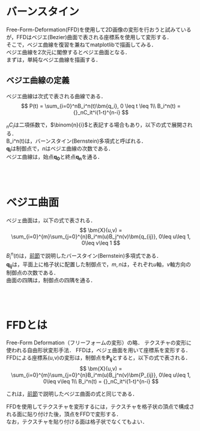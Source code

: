 # バーンスタイン
Free-Form-Deformation(FFD)を使用して2D画像の変形を行おうと試みているが，FFDはベジエ(Bezier)曲面で表される座標系を使用して変形する．<br>
そこで，ベジエ曲線を復習を兼ねてmatplotlibで描画してみる．<br>
ベジエ曲線を2次元に閣僚するとベジエ曲面となる．<br>
まずは，単純なベジエ曲線を描画する．

## ベジエ曲線の定義
ベジエ曲線は次式で表される曲線である．
$$
    P(t) = \sum_{i=0}^nB_i^n(t)\bm{q_i},  0 \leq t \leq 1\\
    B_i^n(t) = {}_nC_it^i(1-t)^{n-i}
$$

${}_nC_i$は二項係数で，$\binom{n}{i}$と表記する場合もあり，以下の式で展開される．<br>
B_i^n(t)は，バーンスタイン(Bernstein)多項式と呼ばれる．<br>
$\bm{q_i}$は制御点で，$n$はベジエ曲線の次数である．<br>
ベジエ曲線は，始点$\bm{q_0}$と終点$\bm{q_n}$を通る．<br>

<br><br>

# ベジエ曲面
ベジェ曲面は，以下の式で表される．
$$
\bm{X}(u,v) = \sum_{i=0}^{m}\sum_{j=0}^{n}B_i^m(u)B_j^n(v)\bm{q_{ij}},  0\leq u\leq 1, 0\leq v\leq 1
$$

$B_i^n(t)$は，[前節](#バーンスタイン)で説明したバースタイン(Bernstein)多項式である．<br>
$\bm{q_{ij}}$は，平面上に格子状に配置した制御点で，$m,n$は，それぞれ$u$軸，$v$軸方向の制御点の次数である．<br>
曲面の四隅は，制御点の四隅を通る．

<br><br>

# FFDとは

Free-Form Deformation（フリーフォームの変形）の略．
テクスチャの変形に使われる自由形状変形手法．
FFDは，ベジェ曲面を用いて座標系を変形する．
FFDによる座標系(u,v)の変形は，制御点を$\bm{P_{ij}}$とすると，以下の式で表される．
$$
\bm{X}(u,v) = \sum_{i=0}^{m}\sum_{j=0}^{n}B_i^m(u)B_j^n(v)\bm{P_{ij}},  0\leq u\leq 1, 0\leq v\leq 1\\
B_i^n(t) = {}_nC_it^i(1-t)^{n-i}
$$

これは，[前節](#ベジエ曲面)で説明したベジエ曲面の式と同じである．<br>

FFDを使用してテクスチャを変形するには，テクスチャを格子状の頂点で構成される面に貼り付けた後，頂点をFFDで変形する．<br>
なお，テクスチャを貼り付ける面は格子状でなくてもよい．

<br><br>